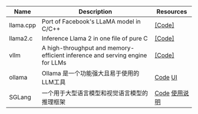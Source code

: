 | Name| Description |Resources|
| ------- | ----- | ------ |
|llama.cpp|Port of Facebook's LLaMA model in C/C++|[[Code]](https://github.com/ggerganov/llama.cpp)|
|llama2.c|Inference Llama 2 in one file of pure C|[[Code]](https://github.com/karpathy/llama2.c)|
|vllm|A high-throughput and memory-efficient inference and serving engine for LLMs|[[Code]](https://github.com/vllm-project/vllm)|
|ollama|Ollama 是一个功能强大且易于使用的LLM工具|[Code](https://github.com/ollama/ollama) [UI](https://github.com/open-webui/open-webui)|
|SGLang|一个用于大型语言模型和视觉语言模型的推理框架|[Code](https://github.com/sgl-project/sglang) [使用说明](https://mp.weixin.qq.com/s/tyG6hDIf3XmWvw6t6SPOFA)|
